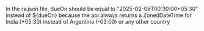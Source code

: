In the rs.json file, dueOn should be equal to "2025-02-06T00:30:00+05:30" instead of ${dueOn} 
because the api always returns a ZonedDateTime for India (+05:30) instead of Argentina (-03:00) or any other country